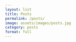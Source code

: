 ```yaml
---
layout: list
title: Posts
permalink: /posts/
image: assets/images/posts.jpg
category: posts
format: full
---
```

